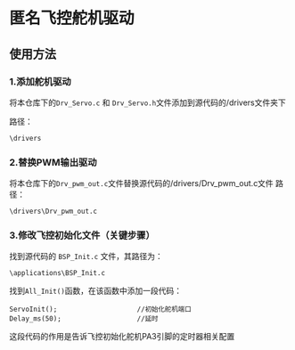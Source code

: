 # 匿名飞控舵机驱动
## 使用方法
### 1.添加舵机驱动
将本仓库下的`Drv_Servo.c` 和 `Drv_Servo.h`文件添加到源代码的/drivers文件夹下

路径：
```
\drivers
```
### 2.替换PWM输出驱动
将本仓库下的`Drv_pwm_out.c`文件替换源代码的/drivers/Drv_pwm_out.c文件
路径：
```
\drivers\Drv_pwm_out.c
```
### 3.修改飞控初始化文件（关键步骤）
找到源代码的 `BSP_Init.c` 文件，其路径为：
```
\applications\BSP_Init.c
```
找到`All_Init()`函数，在该函数中添加一段代码：
```
ServoInit();					//初始化舵机端口
Delay_ms(50);					//延时
```
这段代码的作用是告诉飞控初始化舵机PA3引脚的定时器相关配置
